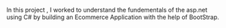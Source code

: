 In this project , I worked to understand the fundementals of the asp.net using C# by building an Ecommerce Application with the help of BootStrap.
